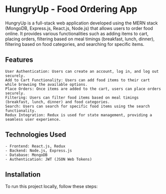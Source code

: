 # HungryUp - Food Ordering App

HungryUp is a full-stack web application developed using the MERN stack (MongoDB, Express.js, React.js, Node.js) that allows users to order food online. It provides various functionalities such as adding items to cart, placing orders, filtering based on meal timings (breakfast, lunch, dinner), filtering based on food categories, and searching for specific items.

## Features
    User Authentication: Users can create an account, log in, and log out securely.
    Add to Cart Functionality: Users can add food items to their cart while browsing the available options.
    Place Orders: Once items are added to the cart, users can place orders securely.
    Filtering: Users can filter food items based on meal timings (breakfast, lunch, dinner) and food categories.
    Search: Users can search for specific food items using the search functionality.
    Redux Integration: Redux is used for state management, providing a seamless user experience.


## Technologies Used
    - Frontend: React.js, Redux
    - Backend: Node.js, Express.js
    - Database: MongoDB
    - Authentication: JWT (JSON Web Tokens)

## Installation
To run this project locally, follow these steps: